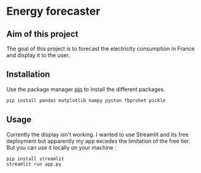 # Energy forecaster

## Aim of this project
The goal of this project is to forecast the electricity consumption in France and display it to the user.

## Installation

Use the package manager [pip](https://pip.pypa.io/en/stable/) to install the different packages.

```bash
pip install pandas matplotlib numpy pystan fbprohet pickle
```

## Usage

Currently the display isn't working. I wanted to use Streamlit and its free deployment but apparently my app excedes the limitation of the free tier.
But you can use it locally on your machine :

```bash
pip install streamlit
streamlit run app.py
```
